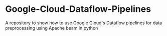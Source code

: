 # Google-Cloud-Dataflow-Pipelines
A repository to show how to use Google Cloud's Dataflow pipelines for data preprocessing using Apache beam in python 
